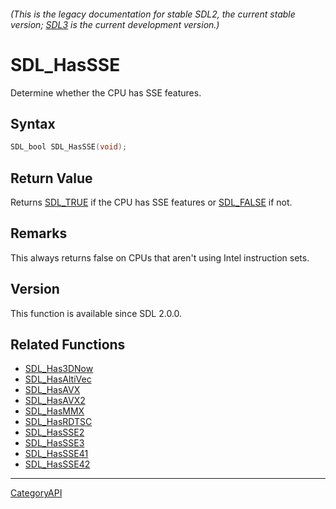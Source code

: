 ###### (This is the legacy documentation for stable SDL2, the current stable version; [SDL3](https://wiki.libsdl.org/SDL3/) is the current development version.)
# SDL_HasSSE

Determine whether the CPU has SSE features.

## Syntax

```c
SDL_bool SDL_HasSSE(void);

```

## Return Value

Returns [SDL_TRUE](SDL_TRUE) if the CPU has SSE features or
[SDL_FALSE](SDL_FALSE) if not.

## Remarks

This always returns false on CPUs that aren't using Intel instruction sets.

## Version

This function is available since SDL 2.0.0.

## Related Functions

* [SDL_Has3DNow](SDL_Has3DNow)
* [SDL_HasAltiVec](SDL_HasAltiVec)
* [SDL_HasAVX](SDL_HasAVX)
* [SDL_HasAVX2](SDL_HasAVX2)
* [SDL_HasMMX](SDL_HasMMX)
* [SDL_HasRDTSC](SDL_HasRDTSC)
* [SDL_HasSSE2](SDL_HasSSE2)
* [SDL_HasSSE3](SDL_HasSSE3)
* [SDL_HasSSE41](SDL_HasSSE41)
* [SDL_HasSSE42](SDL_HasSSE42)

----
[CategoryAPI](CategoryAPI)

